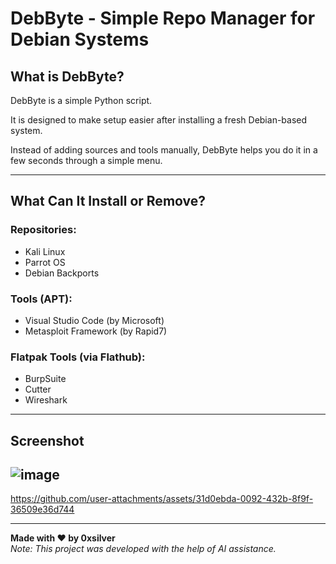 # DebByte - Simple Repo Manager for Debian Systems

## What is DebByte?

DebByte is a simple Python script.

It is designed to make setup easier after installing a fresh Debian-based system.

Instead of adding sources and tools manually, DebByte helps you do it in a few seconds through a simple menu.

---

## What Can It Install or Remove?

### Repositories:
- Kali Linux
- Parrot OS
- Debian Backports

### Tools (APT):
- Visual Studio Code (by Microsoft)
- Metasploit Framework (by Rapid7)

### Flatpak Tools (via Flathub):
- BurpSuite
- Cutter
- Wireshark

---

## Screenshot

![image](https://github.com/user-attachments/assets/7920639e-fd71-4c8b-8f4b-56e0e3799a89)
-----


https://github.com/user-attachments/assets/31d0ebda-0092-432b-8f9f-36509e36d744


---

**Made with ❤️ by 0xsilver**  
*Note: This project was developed with the help of AI assistance.*
